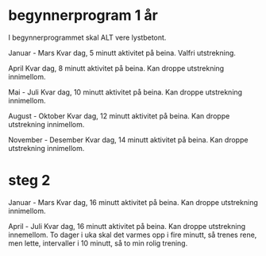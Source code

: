 # begynnerprogram 1 år

I begynnerprogrammet skal ALT vere lystbetont.

Januar - Mars
Kvar dag, 5 minutt aktivitet på beina.  Valfri utstrekning.  

April
Kvar dag, 8 minutt aktivitet på beina.  Kan droppe utstrekning innimellom.

Mai - Juli
Kvar dag, 10 minutt aktivitet på beina.  Kan droppe utstrekning innimellom. 

August - Oktober
Kvar dag, 12 minutt aktivitet på beina.  Kan droppe utstrekning innimellom.

November - Desember
Kvar dag, 14 minutt aktivitet på beina.  Kan droppe utstrekning innimellom.

# steg 2
Januar - Mars
Kvar dag, 16 minutt aktivitet på beina.  Kan droppe utstrekning innimellom.

April - Juli
Kvar dag, 16 minutt aktivitet på beina.  Kan droppe utstrekning innemellom.  To dager i uka skal det varmes opp i fire minutt, så trenes rene, men lette, intervaller i 10 minutt, så to min rolig trening.   
